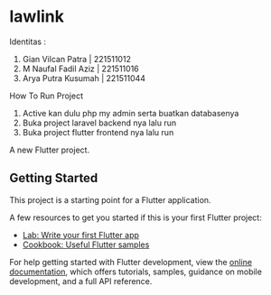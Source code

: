 # lawlink

Identitas :
1. Gian Vilcan Patra | 221511012
2. M Naufal Fadil Aziz | 221511016
3. Arya Putra Kusumah | 221511044

How To Run Project
1. Active kan dulu php my admin serta buatkan databasenya
2. Buka project laravel backend nya lalu run
3. Buka project flutter frontend nya lalu run




A new Flutter project.

## Getting Started

This project is a starting point for a Flutter application.

A few resources to get you started if this is your first Flutter project:

- [Lab: Write your first Flutter app](https://docs.flutter.dev/get-started/codelab)
- [Cookbook: Useful Flutter samples](https://docs.flutter.dev/cookbook)

For help getting started with Flutter development, view the
[online documentation](https://docs.flutter.dev/), which offers tutorials,
samples, guidance on mobile development, and a full API reference.
